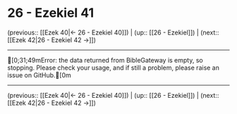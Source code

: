 # 26 - Ezekiel 41

(previous:: [[Ezek 40|← 26 - Ezekiel 40]]) | (up:: [[26 - Ezekiel]]) | (next:: [[Ezek 42|26 - Ezekiel 42 →]])

***
[0;31;49mError: the data returned from BibleGateway is empty, so stopping. Please check your usage, and if still a problem, please raise an issue on GitHub.[0m

***

(previous:: [[Ezek 40|← 26 - Ezekiel 40]]) | (up:: [[26 - Ezekiel]]) | (next:: [[Ezek 42|26 - Ezekiel 42 →]])

